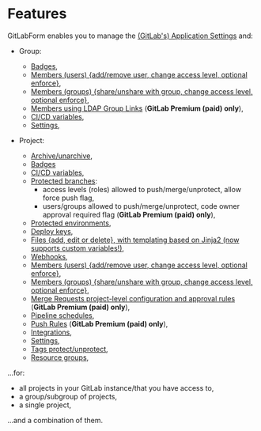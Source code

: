 # Features

GitLabForm enables you to manage the [(GitLab's) Application Settings](reference/settings.md#application-settings) and:

* Group:
    * [Badges](reference/badges.md#group-badges),
    * [Members (users) {add/remove user, change access level, optional enforce}](reference/members.md#group-members),
    * [Members (groups) {share/unshare with group, change access level, optional enforce}](reference/members.md#group-members),
    * [Members using LDAP Group Links](reference/group_ldap_links.md) (**GitLab Premium (paid) only**),
    * [CI/CD variables](reference/ci_cd_variables.md#group-cicd-variables),
    * [Settings](reference/settings.md#group-settings),

* Project:
    * [Archive/unarchive](reference/archive_unarchive.md),
    * [Badges](reference/badges.md#project-badges)
    * [CI/CD variables](reference/ci_cd_variables.md#project-cicd-variables),
    * [Protected branches](reference/protected_branches.md):
        * access levels (roles) allowed to push/merge/unprotect, allow force push flag,
        * users/groups allowed to push/merge/unprotect, code owner approval required flag (**GitLab Premium (paid) only**),
    * [Protected environments](reference/protected_environments.md),
    * [Deploy keys](reference/deploy_keys.md),
    * [Files {add, edit or delete}, with templating based on Jinja2 (now supports custom variables!)](reference/files.md),
    * [Webhooks](reference/webhooks.md),
    * [Members (users) {add/remove user, change access level, optional enforce}](reference/members.md#project-members),
    * [Members (groups) {share/unshare with group, change access level, optional enforce}](reference/members.md#project-members),
    * [Merge Requests project-level configuration and approval rules](reference/merge_requests.md) (**GitLab Premium (paid) only**),
    * [Pipeline schedules](reference/pipeline_schedules.md),
    * [Push Rules](reference/push_rules.md) (**GitLab Premium (paid) only**),
    * [Integrations](reference/integrations.md),
    * [Settings](reference/settings.md#project-settings),
    * [Tags protect/unprotect](reference/tags_protection.md),
    * [Resource groups](reference/resource_groups.md),

...for:

* all projects in your GitLab instance/that you have access to,
* a group/subgroup of projects,
* a single project,

...and a combination of them.
